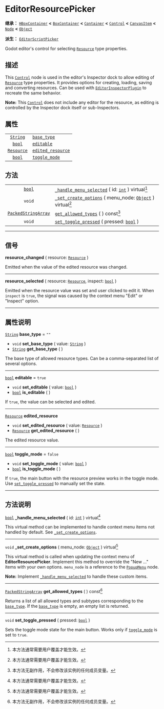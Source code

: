 <!-- ⚠ 请勿编辑本文件 ⚠ -->
<!-- 本文档使用脚本从 WeDot 引擎源码仓库生成。 -->
<!-- 生成脚本：https://github.com/WeDot-Engine/WeDot/tree/4.3/doc/tools/make_md.py； -->
<!-- 原文件：https://github.com/WeDot-Engine/WeDot/tree/4.3/doc/classes/EditorResourcePicker.xml。 -->

<div id="_class_editorresourcepicker"></div>

# EditorResourcePicker

**继承：** [`HBoxContainer`](class_hboxcontainer.md) **<** [`BoxContainer`](class_boxcontainer.md) **<** [`Container`](class_container.md) **<** [`Control`](class_control.md) **<** [`CanvasItem`](class_canvasitem.md) **<** [`Node`](class_node.md) **<** [`Object`](class_object.md)

**派生：** [`EditorScriptPicker`](class_editorscriptpicker.md)

Godot editor's control for selecting [`Resource`](class_resource.md) type properties.

## 描述

This [`Control`](class_control.md) node is used in the editor's Inspector dock to allow editing of [`Resource`](class_resource.md) type properties. It provides options for creating, loading, saving and converting resources. Can be used with [`EditorInspectorPlugin`](class_editorinspectorplugin.md) to recreate the same behavior.

 **Note:** This [`Control`](class_control.md) does not include any editor for the resource, as editing is controlled by the Inspector dock itself or sub-Inspectors.

## 属性

|||
|:-:|:--|
| [`String`](class_string.md)     | [`base_type`](class_editorresourcepicker.md#class_editorresourcepicker_property_base_type)             | ``""``    |
| [`bool`](class_bool.md)         | [`editable`](class_editorresourcepicker.md#class_editorresourcepicker_property_editable)               | ``true``  |
| [`Resource`](class_resource.md) | [`edited_resource`](class_editorresourcepicker.md#class_editorresourcepicker_property_edited_resource) |           |
| [`bool`](class_bool.md)         | [`toggle_mode`](class_editorresourcepicker.md#class_editorresourcepicker_property_toggle_mode)         | ``false`` |

## 方法

|||
|:-:|:--|
| [`bool`](class_bool.md)                           | [`_handle_menu_selected`](class_editorresourcepicker.md#class_editorresourcepicker_private_method__handle_menu_selected) ( id: [`int`](class_int.md) ) virtual[^virtual]          |
| `void`                                            | [`_set_create_options`](class_editorresourcepicker.md#class_editorresourcepicker_private_method__set_create_options) ( menu_node: [`Object`](class_object.md) ) virtual[^virtual] |
| [`PackedStringArray`](class_packedstringarray.md) | [`get_allowed_types`](class_editorresourcepicker.md#class_editorresourcepicker_method_get_allowed_types) ( ) const[^const]                                                        |
| `void`                                            | [`set_toggle_pressed`](class_editorresourcepicker.md#class_editorresourcepicker_method_set_toggle_pressed) ( pressed: [`bool`](class_bool.md) )                                   |

<!-- rst-class:: classref-section-separator -->

---

## 信号

<div id="_class_class_editorresourcepicker_signal_resource_changed"></div>

**resource_changed** ( resource: [`Resource`](class_resource.md) ) <div id="class_editorresourcepicker_signal_resource_changed"></div>

Emitted when the value of the edited resource was changed.

<!-- rst-class:: classref-item-separator -->

---

<div id="_class_class_editorresourcepicker_signal_resource_selected"></div>

**resource_selected** ( resource: [`Resource`](class_resource.md), inspect: [`bool`](class_bool.md) ) <div id="class_editorresourcepicker_signal_resource_selected"></div>

Emitted when the resource value was set and user clicked to edit it. When `inspect` is `true`, the signal was caused by the context menu "Edit" or "Inspect" option.

<!-- rst-class:: classref-section-separator -->

---

## 属性说明

<div id="_class_editorresourcepicker_property_base_type"></div>

[`String`](class_string.md) **base_type** = ``""`` <div id="class_editorresourcepicker_property_base_type"></div>

- `void` **set_base_type** ( value: [`String`](class_string.md) )
- [`String`](class_string.md) **get_base_type** ( )

The base type of allowed resource types. Can be a comma-separated list of several options.

<!-- rst-class:: classref-item-separator -->

---

<div id="_class_editorresourcepicker_property_editable"></div>

[`bool`](class_bool.md) **editable** = ``true`` <div id="class_editorresourcepicker_property_editable"></div>

- `void` **set_editable** ( value: [`bool`](class_bool.md) )
- [`bool`](class_bool.md) **is_editable** ( )

If `true`, the value can be selected and edited.

<!-- rst-class:: classref-item-separator -->

---

<div id="_class_editorresourcepicker_property_edited_resource"></div>

[`Resource`](class_resource.md) **edited_resource** <div id="class_editorresourcepicker_property_edited_resource"></div>

- `void` **set_edited_resource** ( value: [`Resource`](class_resource.md) )
- [`Resource`](class_resource.md) **get_edited_resource** ( )

The edited resource value.

<!-- rst-class:: classref-item-separator -->

---

<div id="_class_editorresourcepicker_property_toggle_mode"></div>

[`bool`](class_bool.md) **toggle_mode** = ``false`` <div id="class_editorresourcepicker_property_toggle_mode"></div>

- `void` **set_toggle_mode** ( value: [`bool`](class_bool.md) )
- [`bool`](class_bool.md) **is_toggle_mode** ( )

If `true`, the main button with the resource preview works in the toggle mode. Use [`set_toggle_pressed`](class_editorresourcepicker.md#class_editorresourcepicker_method_set_toggle_pressed) to manually set the state.

<!-- rst-class:: classref-section-separator -->

---

## 方法说明

<div id="_class_editorresourcepicker_private_method__handle_menu_selected"></div>

[`bool`](class_bool.md) **_handle_menu_selected** ( id: [`int`](class_int.md) ) virtual[^virtual]<div id="class_editorresourcepicker_private_method__handle_menu_selected"></div>

This virtual method can be implemented to handle context menu items not handled by default. See [`_set_create_options`](class_editorresourcepicker.md#class_editorresourcepicker_private_method__set_create_options).

<!-- rst-class:: classref-item-separator -->

---

<div id="_class_editorresourcepicker_private_method__set_create_options"></div>

`void` **_set_create_options** ( menu_node: [`Object`](class_object.md) ) virtual[^virtual]<div id="class_editorresourcepicker_private_method__set_create_options"></div>

This virtual method is called when updating the context menu of **EditorResourcePicker**. Implement this method to override the "New ..." items with your own options. `menu_node` is a reference to the [`PopupMenu`](class_popupmenu.md) node.

 **Note:** Implement [`_handle_menu_selected`](class_editorresourcepicker.md#class_editorresourcepicker_private_method__handle_menu_selected) to handle these custom items.

<!-- rst-class:: classref-item-separator -->

---

<div id="_class_editorresourcepicker_method_get_allowed_types"></div>

[`PackedStringArray`](class_packedstringarray.md) **get_allowed_types** ( ) const[^const]<div id="class_editorresourcepicker_method_get_allowed_types"></div>

Returns a list of all allowed types and subtypes corresponding to the [`base_type`](class_editorresourcepicker.md#class_editorresourcepicker_property_base_type). If the [`base_type`](class_editorresourcepicker.md#class_editorresourcepicker_property_base_type) is empty, an empty list is returned.

<!-- rst-class:: classref-item-separator -->

---

<div id="_class_editorresourcepicker_method_set_toggle_pressed"></div>

`void` **set_toggle_pressed** ( pressed: [`bool`](class_bool.md) )<div id="class_editorresourcepicker_method_set_toggle_pressed"></div>

Sets the toggle mode state for the main button. Works only if [`toggle_mode`](class_editorresourcepicker.md#class_editorresourcepicker_property_toggle_mode) is set to `true`.

[^virtual]: 本方法通常需要用户覆盖才能生效。
[^const]: 本方法无副作用，不会修改该实例的任何成员变量。
[^vararg]: 本方法除了能接受在此处描述的参数外，还能够继续接受任意数量的参数。
[^constructor]: 本方法用于构造某个类型。
[^static]: 调用本方法无需实例，可直接使用类名进行调用。
[^operator]: 本方法描述的是使用本类型作为左操作数的有效运算符。
[^bitfield]: 这个值是由下列位标志构成位掩码的整数。
[^void]: 无返回值。
